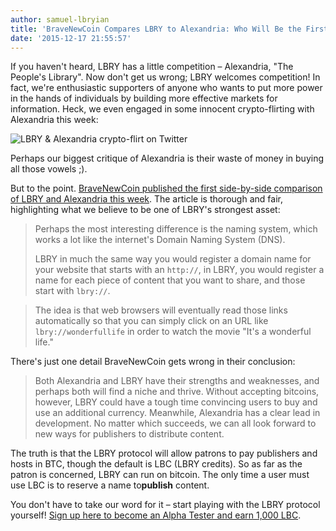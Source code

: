 ```yaml
---
author: samuel-lbryian
title: 'BraveNewCoin Compares LBRY to Alexandria: Who Will Be the First to Supplant BitTorrent?'
date: '2015-12-17 21:55:57'
---
```


If you haven't heard, LBRY has a little competition – Alexandria, "The People's Library". Now don't get us wrong; LBRY welcomes competition! In fact, we're enthusiastic supporters of anyone who wants to put more power in the hands of individuals by building more effective markets for information. Heck, we even engaged in some innocent crypto-flirting with Alexandria this week:

![LBRY & Alexandria crypto-flirt on Twitter](https://spee.ch/@move:b/KFfWju3.png)

Perhaps our biggest critique of Alexandria is their waste of money in buying all those vowels ;).

But to the point. [BraveNewCoin published the first side-by-side comparison of LBRY and Alexandria this week](https://bravenewcoin.com/news/alexandria-vs-lbry-which-will-be-the-file-sharing-application-of-the-next-generation). The article is thorough and fair, highlighting what we believe to be one of LBRY's strongest asset:

> Perhaps the most interesting difference is the naming system, which works a lot like the internet's Domain Naming System (DNS).
>
> LBRY in much the same way you would register a domain name for your website that starts with an `http://`, in LBRY, you would register a name for each piece of content that you want to share, and those start with `lbry://`.

> The idea is that web browsers will eventually read those links automatically so that you can simply click on an URL like `lbry://wonderfullife`  in order to watch the movie "It's a wonderful life."

There's just one detail BraveNewCoin gets wrong in their conclusion:

> Both Alexandria and LBRY have their strengths and weaknesses, and perhaps both will find a niche and thrive. Without accepting bitcoins, however, LBRY could have a tough time convincing users to buy and use an additional currency. Meanwhile, Alexandria has a clear lead in development. No matter which succeeds, we can all look forward to new ways for publishers to distribute content.

The truth is that the LBRY protocol will allow patrons to pay publishers and hosts in BTC, though the default is LBC (LBRY credits). So as far as the patron is concerned, LBRY can run on bitcoin. The only time a user must use LBC is to reserve a name to ​**publish**​ content.

You don't have to take our word for it – start playing with the LBRY protocol yourself! [Sign up here to become an Alpha Tester and earn 1,000 LBC](https://lbry.io/get).

